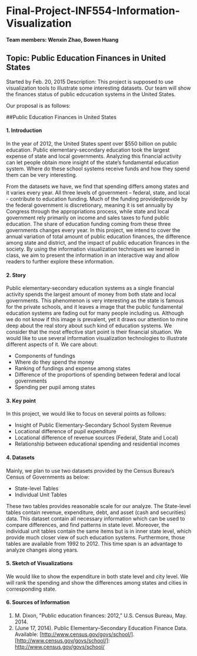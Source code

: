 # Final-Project-INF554-Information-Visualization
**Team members: Wenxin Zhao, Bowen Huang**
## Topic: Public Education Finances in United States

[Visualization Website]:http://www-scf.usc.edu/~bowenhua/

Started by Feb. 20, 2015
Description:
This project is supposed to use visualization tools to illustrate some interesting datasets. Our team will show the finances status of public edcucation systems in the United States.

Our proposal is as follows:

##Public Education Finances in United States

#### 1. Introduction
In the year of 2012, the United States spent over $550 billion on public education. Public elementary-secondary education took the largest expense of state and local governments. Analyzing this financial activity can let people obtain more insight of the state’s fundamental education system. Where do these school systems receive funds and how they spend them can be very interesting.

From the datasets we have, we find that spending differs among states and it varies every year. All three levels of government – federal, state, and local - contribute to education funding. Much of the funding providedprovide by the federal government is discretionary, meaning it is set annually by Congress through the appropriations process, while state and local government rely primarily on income and sales taxes to fund public education. The share of education funding coming from these three governments changes every year. In this project, we intend to cover the annual variation of total amount of public education finances, the difference among state and district, and the impact of public education finances in the society. By using the information visualization techniques we learned in class, we aim to present the information in an interactive way and allow readers to further explore these information.

#### 2. Story
Public elementary-secondary education systems as a single financial activity spends the largest amount of money from both state and local governments. This phenomenon is very interesting as the state is famous for the private schools, and it leaves a image that the public fundamental education systems are fading out for many people including us. Although we do not know if this image is prevalent, yet it draws our attention to mine deep about the real story about such kind of education systems. We consider that the most effective start point is their financial situation. We would like to use several information visualization technologies to illustrate different aspects of it. We care about:
 * Components of fundings
 * Where do they spend the money
 * Ranking of fundings and expense among states
 * Difference of the proportions of spending between federal and local governments
 * Spending per pupil among states

#### 3. Key point
In this project, we would like to focus on several points as follows:
 + Insight of Public Elementary-Secondary School System Revenue
 + Locational difference of pupil expenditure
 + Locational difference of revenue sources (Federal, State and Local)
 + Relationship between educational spending and residential incomes

#### 4. Datasets
Mainly, we plan to use two datasets provided by the Census Bureau’s Census of Governments as below:
 + State-level Tables
 + Individual Unit Tables

These two tables provides reasonable scale for our analyze. The State-level tables contain revenue, expenditure, debt, and asset (cash and securities) data. This dataset contain all necessary information which can be used to compare differences, and find patterns in state level. Moreover, the individual unit tables contain the same items but is in inner state level, which provide much closer view of such education systems. Furthermore, those tables are available from 1992 to 2012. This time span is an advantage to analyze changes along years.

#### 5. Sketch of Visualizations
We would like to show the expenditure in both state level and city level. We will rank the spending and show the differences among states and cities in corresponding state.

#### 6. Sources of Information
 1. M. Dixon, "Public education finances: 2012," U.S. Census Bureau, May. 2014.
 2. (June 17, 2014). Public Elementary–Secondary Education Finance Data. Available: [http://www.census.gov/govs/school/].
[http://www.census.gov/govs/school/]: http://www.census.gov/govs/school/
